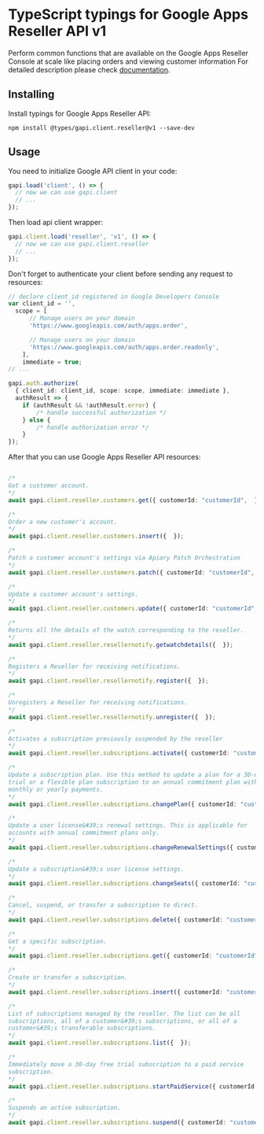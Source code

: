 # TypeScript typings for Google Apps Reseller API v1

Perform common functions that are available on the Google Apps Reseller Console at scale like placing orders and viewing customer information
For detailed description please check [documentation](https://developers.google.com/google-apps/reseller/).

## Installing

Install typings for Google Apps Reseller API:

```
npm install @types/gapi.client.reseller@v1 --save-dev
```

## Usage

You need to initialize Google API client in your code:

```typescript
gapi.load('client', () => {
  // now we can use gapi.client
  // ...
});
```

Then load api client wrapper:

```typescript
gapi.client.load('reseller', 'v1', () => {
  // now we can use gapi.client.reseller
  // ...
});
```

Don't forget to authenticate your client before sending any request to resources:

```typescript
// declare client_id registered in Google Developers Console
var client_id = '',
  scope = [ 
      // Manage users on your domain
      'https://www.googleapis.com/auth/apps.order',

      // Manage users on your domain
      'https://www.googleapis.com/auth/apps.order.readonly',
    ],
    immediate = true;
// ...

gapi.auth.authorize(
  { client_id: client_id, scope: scope, immediate: immediate },
  authResult => {
    if (authResult && !authResult.error) {
        /* handle successful authorization */
    } else {
        /* handle authorization error */
    }
});
```

After that you can use Google Apps Reseller API resources:

```typescript

/*
Get a customer account.
*/
await gapi.client.reseller.customers.get({ customerId: "customerId",  });

/*
Order a new customer's account.
*/
await gapi.client.reseller.customers.insert({  });

/*
Patch a customer account's settings via Apiary Patch Orchestration
*/
await gapi.client.reseller.customers.patch({ customerId: "customerId",  });

/*
Update a customer account's settings.
*/
await gapi.client.reseller.customers.update({ customerId: "customerId",  });

/*
Returns all the details of the watch corresponding to the reseller.
*/
await gapi.client.reseller.resellernotify.getwatchdetails({  });

/*
Registers a Reseller for receiving notifications.
*/
await gapi.client.reseller.resellernotify.register({  });

/*
Unregisters a Reseller for receiving notifications.
*/
await gapi.client.reseller.resellernotify.unregister({  });

/*
Activates a subscription previously suspended by the reseller
*/
await gapi.client.reseller.subscriptions.activate({ customerId: "customerId", subscriptionId: "subscriptionId",  });

/*
Update a subscription plan. Use this method to update a plan for a 30-day
trial or a flexible plan subscription to an annual commitment plan with
monthly or yearly payments.
*/
await gapi.client.reseller.subscriptions.changePlan({ customerId: "customerId", subscriptionId: "subscriptionId",  });

/*
Update a user license&#39;s renewal settings. This is applicable for
accounts with annual commitment plans only.
*/
await gapi.client.reseller.subscriptions.changeRenewalSettings({ customerId: "customerId", subscriptionId: "subscriptionId",  });

/*
Update a subscription&#39;s user license settings.
*/
await gapi.client.reseller.subscriptions.changeSeats({ customerId: "customerId", subscriptionId: "subscriptionId",  });

/*
Cancel, suspend, or transfer a subscription to direct.
*/
await gapi.client.reseller.subscriptions.delete({ customerId: "customerId", deletionType: "deletionType", subscriptionId: "subscriptionId",  });

/*
Get a specific subscription.
*/
await gapi.client.reseller.subscriptions.get({ customerId: "customerId", subscriptionId: "subscriptionId",  });

/*
Create or transfer a subscription.
*/
await gapi.client.reseller.subscriptions.insert({ customerId: "customerId",  });

/*
List of subscriptions managed by the reseller. The list can be all
subscriptions, all of a customer&#39;s subscriptions, or all of a
customer&#39;s transferable subscriptions.
*/
await gapi.client.reseller.subscriptions.list({  });

/*
Immediately move a 30-day free trial subscription to a paid service
subscription.
*/
await gapi.client.reseller.subscriptions.startPaidService({ customerId: "customerId", subscriptionId: "subscriptionId",  });

/*
Suspends an active subscription.
*/
await gapi.client.reseller.subscriptions.suspend({ customerId: "customerId", subscriptionId: "subscriptionId",  });
```
